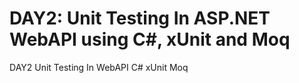 # DAY2: Unit Testing In ASP.NET WebAPI using C#, xUnit and Moq
DAY2 Unit Testing In WebAPI C# xUnit Moq 
